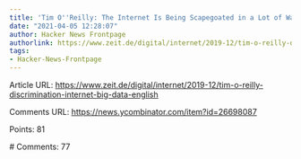 ```yaml
---
title: 'Tim O''Reilly: The Internet Is Being Scapegoated in a Lot of Ways (2019)'
date: "2021-04-05 12:28:07"
author: Hacker News Frontpage
authorlink: https://www.zeit.de/digital/internet/2019-12/tim-o-reilly-discrimination-internet-big-data-english
tags:
- Hacker-News-Frontpage
---
```


<p>Article URL: <a href="https://www.zeit.de/digital/internet/2019-12/tim-o-reilly-discrimination-internet-big-data-english">https://www.zeit.de/digital/internet/2019-12/tim-o-reilly-discrimination-internet-big-data-english</a></p>
<p>Comments URL: <a href="https://news.ycombinator.com/item?id=26698087">https://news.ycombinator.com/item?id=26698087</a></p>
<p>Points: 81</p>
<p># Comments: 77</p>
